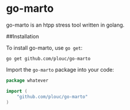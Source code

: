 go-marto
========

go-marto is an htpp stress tool written in golang.

##Installation

To install go-marto, use `go get`:

    go get github.com/plouc/go-marto

Import the `go-marto` package into your code:

```go
package whatever

import (
    "github.com/plouc/go-marto"
)
```
